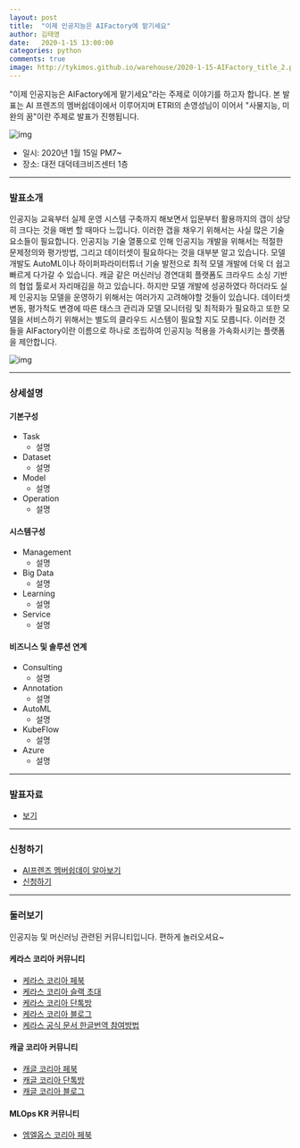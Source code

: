 ```yaml
---
layout: post
title:  "이제 인공지능은 AIFactory에 맡기세요"
author: 김태영
date:   2020-1-15 13:00:00
categories: python
comments: true
image: http://tykimos.github.io/warehouse/2020-1-15-AIFactory_title_2.png
---
```


"이제 인공지능은 AIFactory에게 맡기세요"라는 주제로 이야기를 하고자 합니다. 본 발표는 AI 프렌즈의 멤버쉽데이에서 이루어지며 ETRI의 손영성님이 이어서 "사물지능, 미완의 꿈"이란 주제로 발표가 진행됩니다.

![img](http://tykimos.github.io/warehouse/2020-1-15-AIFactory_poster.jpg)

* 일시: 2020년 1월 15일 PM7~
* 장소: 대전 대덕테크비즈센터 1층

--- 

### 발표소개

인공지능 교육부터 실제 운영 시스템 구축까지 해보면서 입문부터 활용까지의 갭이 상당히 크다는 것을 매번 할 때마다 느낍니다. 이러한 갭을 채우기 위해서는 사실 많은 기술요소들이 필요합니다. 인공지능 기술 열풍으로 인해 인공지능 개발을 위해서는 적절한 문제정의와 평가방법, 그리고 데이터셋이 필요하다는 것을 대부분 알고 있습니다. 모델 개발도 AutoML이나 하이퍼파라미터튜너 기술 발전으로 최적 모델 개발에 더욱 더 쉽고 빠르게 다가갈 수 있습니다. 캐글 같은 머신러닝 경연대회 플랫폼도 크라우드 소싱 기반의 협업 툴로서 자리매김을 하고 있습니다. 하지만 모델 개발에 성공하였다 하더라도 실제 인공지능 모델을 운영하기 위해서는 여러가지 고려해야할 것들이 있습니다. 데이터셋 변동, 평가척도 변경에 따른 태스크 관리과 모델 모니터링 및 최적화가 필요하고 또한 모델을 서비스하기 위해서는 별도의 클라우드 시스템이 필요할 지도 모릅니다. 이러한 것들을 AIFactory이란 이름으로 하나로 조립하여 인공지능 적용을 가속화시키는 플랫폼을 제안합니다. 

![img](http://tykimos.github.io/warehouse/2020-1-15-AIFactory_title_0.png)

--- 

### 상세설명

#### 기본구성

* Task
    * 설명
* Dataset
    * 설명
* Model
    * 설명
* Operation
    * 설명

#### 시스템구성

* Management
    * 설명
* Big Data
    * 설명
* Learning
    * 설명
* Service
    * 설명

#### 비즈니스 및 솔루션 연계

* Consulting
    * 설명
* Annotation
    * 설명
* AutoML
    * 설명
* KubeFlow
    * 설명
* Azure
    * 설명

---

### 발표자료

* [보기](https://docs.google.com/presentation/d/1pPNc1Inc9gNVcQ6YbT6038HWtvCuPsIATCzS3AqbE3s/edit?usp=sharing)

---

### 신청하기

* [AI프렌즈 멤버쉽데이 알아보기](https://aifrenz.github.io/)
* [신청하기](https://docs.google.com/forms/d/1gyond3JDvzvNcGFhXKEEtcVn6dUWB6NBDa-FDy8wlXc/edit)

---

### 둘러보기

인공지능 및 머신러닝 관련된 커뮤니티입니다. 편하게 놀러오셔요~

#### 케라스 코리아 커뮤니티

* [케라스 코리아 페북](https://www.facebook.com/groups/KerasKorea/)
* [케라스 코리아 슬랙 초대](https://join.slack.com/t/keraskorea/shared_invite/enQtNTUzMTUxMzIyMzg4LWQ3YmQ1YTdmNTYxOTAwZTExNmFmOGM3M2QyMjIyNzYwYTY2YTY2ZjBlNDNlZDdmMTU0NGVjYzFkMWYxNzE0ZDA)
* [케라스 코리아 단톡방](https://open.kakao.com/o/g93MSBV)
* [케라스 코리아 블로그](http://keraskorea.github.io)
* [케라스 공식 문서 한글번역 참여방법](https://tykimos.github.io/2019/02/06/Contribution_of_Keras_Document_to_Korean_Translation/)

#### 캐글 코리아 커뮤니티

* [캐글 코리아 페북](https://www.facebook.com/groups/KaggleKoreaOpenGroup/)
* [캐글 코리아 단톡방](https://open.kakao.com/o/gP24T89)
* [캐글 코리아 블로그](https://kaggle-kr.tistory.com/)

#### MLOps KR 커뮤니티

* [엠엘옵스 코리아 페북](https://www.facebook.com/groups/MLOpsKR/)
